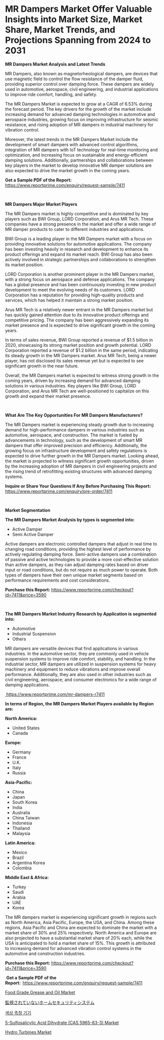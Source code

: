 <p><h1>MR Dampers Market Offer Valuable Insights into Market Size, Market Share, Market Trends, and Projections Spanning from 2024 to 2031</h1></p><p><strong>MR Dampers Market Analysis and Latest Trends</strong></p>
<p><p>MR Dampers, also known as magnetorheological dampers, are devices that use magnetic field to control the flow resistance of the damper fluid, providing superior control over damping force. These dampers are widely used in automotive, aerospace, civil engineering, and industrial applications to improve ride comfort, handling, and safety.</p><p>The MR Dampers Market is expected to grow at a CAGR of 6.53% during the forecast period. The key drivers for the growth of the market include increasing demand for advanced damping technologies in automotive and aerospace industries, growing focus on improving infrastructure for seismic resistance, and rising adoption of MR dampers in industrial machinery for vibration control.</p><p>Moreover, the latest trends in the MR Dampers Market include the development of smart dampers with advanced control algorithms, integration of MR dampers with IoT technology for real-time monitoring and optimization, and increasing focus on sustainable and energy-efficient damping solutions. Additionally, partnerships and collaborations between key players in the market to develop innovative MR damper solutions are also expected to drive the market growth in the coming years.</p></p>
<p><strong>Get a Sample PDF of the Report:&nbsp;</strong> <a href="https://www.reportprime.com/enquiry/request-sample/7411">https://www.reportprime.com/enquiry/request-sample/7411</a></p>
<p>&nbsp;</p>
<p><strong>MR Dampers Major Market Players</strong></p>
<p><p>The MR Dampers market is highly competitive and is dominated by key players such as BWI Group, LORD Corporation, and Arus MR Tech. These companies have a strong presence in the market and offer a wide range of MR damper products to cater to different industries and applications.</p><p>BWI Group is a leading player in the MR Dampers market with a focus on providing innovative solutions for automotive applications. The company has been investing heavily in research and development to enhance its product offerings and expand its market reach. BWI Group has also been actively involved in strategic partnerships and collaborations to strengthen its market position.</p><p>LORD Corporation is another prominent player in the MR Dampers market, with a strong focus on aerospace and defense applications. The company has a global presence and has been continuously investing in new product development to meet the evolving needs of its customers. LORD Corporation has a reputation for providing high-quality products and services, which has helped it maintain a strong market position.</p><p>Arus MR Tech is a relatively newer entrant in the MR Dampers market but has quickly gained attention due to its innovative product offerings and competitive pricing. The company has been aggressively expanding its market presence and is expected to drive significant growth in the coming years.</p><p>In terms of sales revenue, BWI Group reported a revenue of $1.5 billion in 2020, showcasing its strong market position and growth potential. LORD Corporation reported a revenue of $1.2 billion in the same period, indicating its steady growth in the MR Dampers market. Arus MR Tech, being a newer player, has not disclosed its sales revenue yet but is expected to see significant growth in the near future. </p><p>Overall, the MR Dampers market is expected to witness strong growth in the coming years, driven by increasing demand for advanced damping solutions in various industries. Key players like BWI Group, LORD Corporation, and Arus MR Tech are well-positioned to capitalize on this growth and expand their market presence.</p></p>
<p>&nbsp;</p>
<p><strong>What Are The Key Opportunities For MR Dampers Manufacturers?</strong></p>
<p><p>The MR Dampers market is experiencing steady growth due to increasing demand for high-performance dampers in various industries such as automotive, aerospace, and construction. The market is fueled by advancements in technology, such as the development of smart MR dampers that offer improved precision and efficiency. Additionally, the growing focus on infrastructure development and safety regulations is expected to drive further growth in the MR Dampers market. Looking ahead, the market is projected to witness significant growth opportunities, driven by the increasing adoption of MR dampers in civil engineering projects and the rising trend of retrofitting existing structures with advanced damping systems.</p></p>
<p><strong>Inquire or Share Your Questions If Any Before Purchasing This Report:</strong> <a href="https://www.reportprime.com/enquiry/pre-order/7411">https://www.reportprime.com/enquiry/pre-order/7411</a></p>
<p>&nbsp;</p>
<p><strong>Market Segmentation</strong></p>
<p><strong>The MR Dampers Market Analysis by types is segmented into:</strong></p>
<p><ul><li>Active Damper</li><li>Semi Active Damper</li></ul></p>
<p><p>Active dampers are electronic controlled dampers that adjust in real time to changing road conditions, providing the highest level of performance by actively regulating damping force. Semi-active dampers use a combination of passive and active technologies to provide a more cost-effective solution than active dampers, as they can adjust damping rates based on driver input or road conditions, but do not require as much power to operate. Both types of dampers have their own unique market segments based on performance requirements and cost considerations.</p></p>
<p><strong>Purchase this Report:&nbsp;</strong><a href="https://www.reportprime.com/checkout?id=7411&price=3590">https://www.reportprime.com/checkout?id=7411&price=3590</a></p>
<p>&nbsp;</p>
<p><strong>The MR Dampers Market Industry Research by Application is segmented into:</strong></p>
<p><ul><li>Automotive</li><li>Industrial Suspension</li><li>Others</li></ul></p>
<p><p>MR dampers are versatile devices that find applications in various industries. In the automotive sector, they are commonly used in vehicle suspension systems to improve ride comfort, stability, and handling. In the industrial sector, MR dampers are utilized in suspension systems for heavy machinery and equipment to reduce vibrations and improve overall performance. Additionally, they are also used in other industries such as civil engineering, aerospace, and consumer electronics for a wide range of damping applications.</p></p>
<p><a href="https://www.reportprime.com/mr-dampers-r7411">&nbsp;https://www.reportprime.com/mr-dampers-r7411</a></p>
<p><strong>In terms of Region, the MR Dampers Market Players available by Region are:</strong></p>
<p>
    <p> <strong> North America: </strong>
        <ul>
            <li>United States</li>
            <li>Canada</li>
        </ul>
        </p> 
    <p> <strong> Europe: </strong>
        <ul>
            <li>Germany</li>
            <li>France</li>
            <li>U.K.</li>
            <li>Italy</li>
            <li>Russia</li>
        </ul>
        </p> 
    <p> <strong> Asia-Pacific: </strong>
        <ul>
            <li>China</li>
            <li>Japan</li>
            <li>South Korea</li>
            <li>India</li>
            <li>Australia</li>
            <li>China Taiwan</li>
            <li>Indonesia</li>
            <li>Thailand</li>
            <li>Malaysia</li>
        </ul>
        </p> 
    <p> <strong> Latin America: </strong>
        <ul>
            <li>Mexico</li>
            <li>Brazil</li>
            <li>Argentina Korea</li>
            <li>Colombia</li>
        </ul>
        </p> 
    <p> <strong> Middle East & Africa: </strong>
        <ul>
            <li>Turkey</li>
            <li>Saudi</li>
            <li>Arabia</li>
            <li>UAE</li>
            <li>Korea</li>
        </ul>
    </p>
    </p>
<p><p>The MR dampers market is experiencing significant growth in regions such as North America, Asia Pacific, Europe, the USA, and China. Among these regions, Asia Pacific and China are expected to dominate the market with a market share of 30% and 25% respectively. North America and Europe are also projected to have a substantial market share of 20% each, while the USA is anticipated to hold a market share of 15%. This growth is attributed to increasing demand for advanced vibration control systems in the automotive and construction industries.</p></p>
<p><strong>Purchase this Report: </strong><a href="https://www.reportprime.com/checkout?id=7411&price=3590">https://www.reportprime.com/checkout?id=7411&price=3590</a></p>
<p>&nbsp;<strong>Get a Sample PDF of the Report:&nbsp;&nbsp;</strong><a href="https://www.reportprime.com/enquiry/request-sample/7411">https://www.reportprime.com/enquiry/request-sample/7411</a></p>
<p><strong></strong></p>
<p><p><a href="https://www.linkedin.com/pulse/food-grade-grease-oil-market-research-report-key-successful-qj5xe?trackingId=4rSODlREeZ4h9sj3q9W7pQ%3D%3D">Food Grade Grease and Oil Market</a></p><p><a href="https://github.com/zekaoe592392/Market-Research-Report-List-1/blob/main/812438724598.md">監視されていないホームセキュリティシステム</a></p><p><a href="https://github.com/crfsywufhm81415/Market-Research-Report-List-1/blob/main/715675823796.md">색상 측정 기기</a></p><p><a href="https://www.linkedin.com/pulse/5-sulfosalicylic-acid-dihydrate-cas-5965-83-3-market-cr5qe?trackingId=yMd6RfNnVuQNensKKmpW7w%3D%3D">5-Sulfosalicylic Acid Dihydrate (CAS 5965-83-3) Market</a></p><p><a href="https://github.com/RickHolmes3/Market-Research-Report-List-4/blob/main/hydro-turbines-market.md">Hydro Turbines Market</a></p></p>